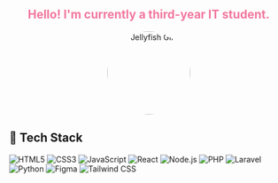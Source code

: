 
<div align="center">
  <h2 style="color: #F2789F;">Hello! I'm currently a third-year IT student.</h2>
  <div style="width: 150px; height: 150px; border-radius: 50%; overflow: hidden; display: inline-block;">
    <img src="https://i.pinimg.com/originals/c5/80/93/c58093af023a9341f9d4b470a4e9d6dd.gif" 
         alt="Jellyfish GIF" 
         style="width: 100%; height: 100%; object-fit: cover;">
  </div>
</div>

## 👾 Tech Stack

![HTML5](https://img.shields.io/badge/-HTML5-E34F26?style=flat&logo=html5&logoColor=ffffff)
![CSS3](https://img.shields.io/badge/-CSS3-1572B6?style=flat&logo=css3&logoColor=ffffff)
![JavaScript](https://img.shields.io/badge/-JavaScript-F7DF1C?style=flat&logo=javascript&logoColor=000000)
![React](https://img.shields.io/badge/-React-61DAFB?style=flat&logo=react&logoColor=ffffff)
![Node.js](https://img.shields.io/badge/-Node.js-339933?style=flat&logo=nodedotjs&logoColor=ffffff)
![PHP](https://img.shields.io/badge/-PHP-777BB4?style=flat&logo=php&logoColor=ffffff)
![Laravel](https://img.shields.io/badge/-Laravel-E74430?style=flat&logo=laravel&logoColor=ffffff)
![Python](https://img.shields.io/badge/-Python-3776AB?style=flat&logo=python&logoColor=ffffff)
![Figma](https://img.shields.io/badge/-Figma-F24E1E?style=flat&logo=figma&logoColor=ffffff)
![Tailwind CSS](https://img.shields.io/badge/-Tailwind%20CSS-06B6D4?style=flat&logo=tailwindcss&logoColor=ffffff)

